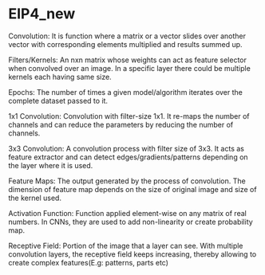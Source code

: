 # EIP4_new

Convolution: 
  It is function where a matrix or a vector slides over another vector with corresponding elements multiplied and results summed up.

Filters/Kernels:
  An nxn matrix whose weights can act as feature selector when convolved over an image. In a specific layer there could be multiple kernels each having same size.

Epochs:
  The number of times a given model/algorithm iterates over the complete dataset passed to it.

1x1 Convolution:
  Convolution with filter-size 1x1. It re-maps the number of channels and can reduce the parameters by reducing the number of channels.   
  
3x3 Convolution:
  A convolution process with filter size of 3x3. It acts as feature extractor and can detect edges/gradients/patterns depending on the layer where it is used.
  
Feature Maps:
  The output generated by the process of convolution. The dimension of feature map depends on the size of original image and size of the kernel used.
  
Activation Function:
  Function applied element-wise on any matrix of real numbers. In CNNs, they are used to add non-linearity or create probability map.
  
Receptive Field:
  Portion of the image that a layer can see. With multiple convolution layers, the receptive field keeps increasing, thereby allowing to create complex features(E.g: patterns, parts etc)
